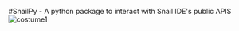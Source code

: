 #SnailPy - A python package to interact with Snail IDE's public APIS
![costume1](https://github.com/Snail-IDE/SnailPy/assets/130254323/32ec9147-a77d-4593-9450-686b8f6e32f8)
